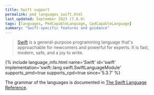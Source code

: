 ```yaml
---
title: Swift support
permalink: pmd_languages_swift.html
last_updated: September 2023 (7.0.0)
tags: [languages, PmdCapableLanguage, CpdCapableLanguage]
summary: "Swift-specific features and guidance"
---
```


> [Swift](https://www.swift.org/) is a general-purpose programming language that's approachable for newcomers and
> powerful for experts. It is fast, modern, safe, and a joy to write.

{% include language_info.html name='Swift' id='swift' implementation='swift::lang.swift.SwiftLanguageModule' supports_pmd=true supports_cpd=true since='5.3.7' %}

The grammar of the languages is documented in [The Swift Language Reference](https://docs.swift.org/swift-book/documentation/the-swift-programming-language/aboutthelanguagereference/).
